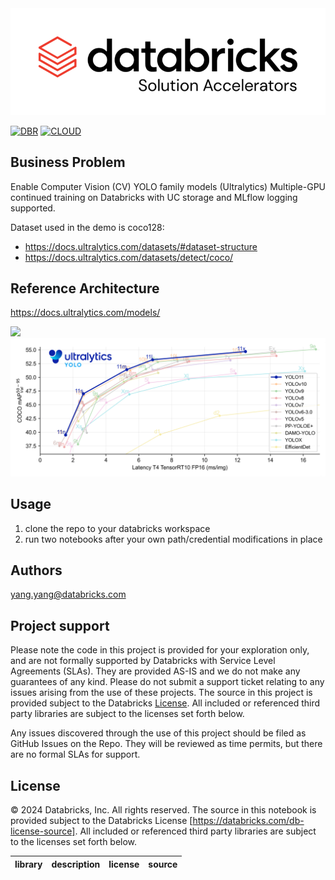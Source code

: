 <img src=https://raw.githubusercontent.com/databricks-industry-solutions/.github/main/profile/solacc_logo.png width="600px">

[![DBR](https://img.shields.io/badge/DBR-CHANGE_ME-red?logo=databricks&style=for-the-badge)](https://docs.databricks.com/release-notes/runtime/CHANGE_ME.html)
[![CLOUD](https://img.shields.io/badge/CLOUD-CHANGE_ME-blue?logo=googlecloud&style=for-the-badge)](https://databricks.com/try-databricks)

## Business Problem
Enable Computer Vision (CV) YOLO family models (Ultralytics) Multiple-GPU continued training on Databricks with UC storage and MLflow logging supported. 

Dataset used in the demo is coco128: 
- https://docs.ultralytics.com/datasets/#dataset-structure
- https://docs.ultralytics.com/datasets/detect/coco/
  
## Reference Architecture
https://docs.ultralytics.com/models/

<img src=https://github.com/ultralytics/docs/releases/download/0/ultralytics-yolov8-tasks-banner.avif width="600px">
<img src=https://raw.githubusercontent.com/ultralytics/assets/refs/heads/main/yolo/performance-comparison.png width="600px">

## Usage
1. clone the repo to your databricks workspace
2. run two notebooks after your own path/credential modifications in place

## Authors
<yang.yang@databricks.com>

## Project support 

Please note the code in this project is provided for your exploration only, and are not formally supported by Databricks with Service Level Agreements (SLAs). They are provided AS-IS and we do not make any guarantees of any kind. Please do not submit a support ticket relating to any issues arising from the use of these projects. The source in this project is provided subject to the Databricks [License](./LICENSE.md). All included or referenced third party libraries are subject to the licenses set forth below.

Any issues discovered through the use of this project should be filed as GitHub Issues on the Repo. They will be reviewed as time permits, but there are no formal SLAs for support. 

## License

&copy; 2024 Databricks, Inc. All rights reserved. The source in this notebook is provided subject to the Databricks License [https://databricks.com/db-license-source].  All included or referenced third party libraries are subject to the licenses set forth below.

| library                                | description             | license    | source                                              |
|----------------------------------------|-------------------------|------------|-----------------------------------------------------|
